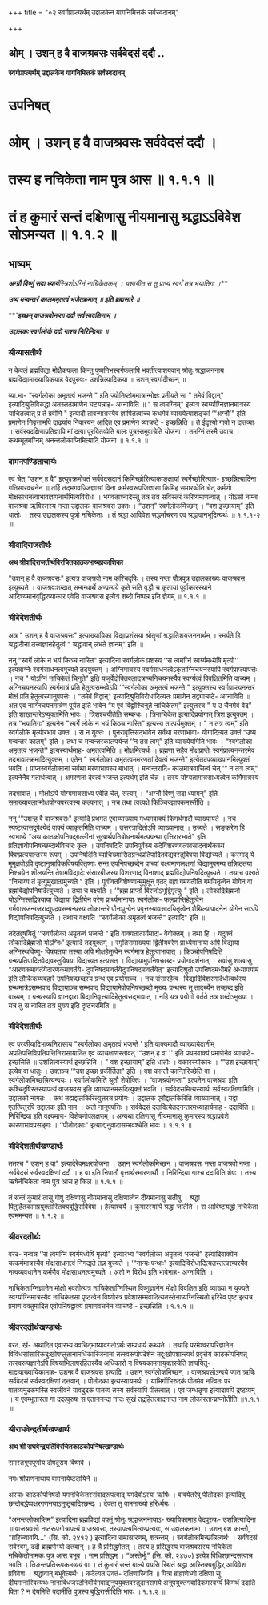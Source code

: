 +++
title = "०२ स्वर्गप्राप्त्यर्थम् उद्दालकेन यागनिमित्तकं सर्वस्वदानम्"

+++


## ओम् । उशन् ह वै वाजश्रवसः सर्ववेदसं ददौ ..

**स्वर्गप्राप्त्यर्थम् उद्दालकेन यागनिमित्तकं सर्वस्वदानम्**

# **उपनिषत्**

# **ओम् । उशन् ह वै वाजश्रवसः सर्ववेदसं ददौ ।**

# **तस्य ह नचिकेता नाम पुत्र आस ॥ १.१.१ ॥**

# **तं ह कुमारं सन्तं दक्षिणासु नीयमानासु श्रद्धा**ऽऽ**विवेश सोऽमन्यत ॥ १.१.२ ॥**

## **भाष्यम्**

***अग्ग्रौ विष्णुं सदा ध्यायं**स्त्रि**शोऽग्निं नाचिकेतकम् । यश्वयीत स तु प्राप्य स्वर्गं तत्र भयातिगः ।***

***उष्य मन्वन्तरं कालममृतत्वं भजेत्क्रमात् ॥ इति ब्रह्मसारे ॥***

***'**इच्छन् वाजश्रवोनप्ता ददौ सर्वस्वदक्षिणाम् ।***

***उद्दालकः स्वर्गलोकं ददौ गाश्च निरिन्द्रियाः ॥***

### **श्रीव्यासतीर्थः**

न केवलं ब्रह्मविद्या मोक्षैकफला किन्तु पुष्पनिभस्वर्गफलापि भवतीत्याशयवान् श्रोतुः श्रद्धाजननाय ब्रह्मविद्यामाख्यायिकयाह वेदपुरुषः- उशन्नित्यादिकया ॥ उशन् स्वर्गादीच्छन् ॥

व्या.भा- “स्वर्गलोका अमृतत्वं भजन्ते " इति ज्योतिष्टोममात्रान्मोक्षः प्रतीयते सा " तमेवं विद्वान्" इत्यादिश्रुतिविरुद्धा अतस्तत्प्रमाणेन घटयन्नाह- अग्नाविति ॥ " स त्वमग्निम्" इत्यत्र स्वर्ग्याग्निज्ञानमात्रस्य याचितत्वात् प्र ते ब्रवीमि " इत्यादौ तावन्मात्रस्यैव ज्ञापितत्वाच्च कथमेवं व्याख्येत्याशङ्कां ‘“अग्नौ’" इति प्रमाणेन निवृत्तामपि दाढर्याय निवारयन् आदित एव प्रमाणेन व्याचष्टे - इच्छन्निति ॥ ते ईदृश्यो गावो न दातव्याः । सर्वस्वदक्षिणाप्रतिज्ञापि मां दत्वा पूरयितव्येति बालः पुत्रस्तमुवाचेति योजना । तमग्निं तस्मै उवाच । कथम्भूतमग्निम् अनन्तलोकाप्तिमित्यादि योजना ॥ १.१.१ ॥

### **वामनपण्डिताचार्यः**

एवं चेत् “उशन् ह वै" इत्युपक्रमोक्तं सर्ववेदसदानं किमिच्छोरित्याकाङ्क्षायां स्वर्गेच्छोरित्याह- इच्छन्नित्यादिना गतिसारवचनेन ॥ तर्हि तद्भगवज्जिज्ञासां विना कर्मस्वरूपजिज्ञासा किमिह समारब्धेति चेत् कर्मणो मोक्षसाधनत्वाभावज्ञापनार्थमित्यविरोधः । भगवत्प्रश्नादेस्तु तत्र तत्र सविस्तरं करिष्यमाणत्वात् । योऽसौ नाम्ना वाजश्रवा ऋषिस्तस्य नप्ता उद्दालकः वाजश्रवस उक्तः । “उशन्” स्वर्गलोकमिच्छन् । “वश इच्छायाम्” इति धातोः । तस्य उद्दालकस्य पुत्रो नचिकेताः । तं श्रद्धा आविवेश सद्धर्माचरण एव श्रद्धावानभूदित्यर्थः ॥ १.१.१-२ ॥

### **श्रीवादिराजतीर्थः**

**अथ श्रीवादिराजतीर्थविरचितकाठकभाष्यप्रकाशिका**

"उशन् ह वै वाजश्रवसः" इत्यत्र वाजश्रवो नाम कश्चिदृषिः । तस्य नप्ता पौत्रपुत्र उद्दालकाख्यः वाजश्रवस इत्युच्यते । वाजश्रवःशब्दात् सम्बन्धार्थे अण्प्रत्यये कृते सति वृद्धौ च कृतायां पूर्वाकारस्थाने आदिश्यमानवृद्धिरप्याकार एवेति वाजश्रवस इत्येत्र शब्दो निष्पन्न इति ज्ञेयम् ॥ १.१.१ ॥

### **श्रीवेदेशतीर्थः**

अत्र " उशन् ह वै वाजश्रवसः" इत्याख्यायिका विद्याप्रशंसया श्रोतॄणां श्रद्धातिशयजननार्थम् । स्मर्यते हि श्रद्धादीनां तत्त्वज्ञानहेतुत्वं " श्रद्धावान् लभते ज्ञानम्" इति ॥

ननु “स्वर्गे लोके न भयं किञ्च नास्ति" इत्यादिना स्वर्गलोकं प्रशस्य ‘‘स त्वमग्निं स्वर्ग्यमध्येषि मृत्यो'' इत्यत्राग्नेः स्वर्गसाधनत्वमुच्यते तदयुक्तम् । अग्निमात्रस्य स्वर्गसाधनत्वेऽकृताग्निचयनस्यापि स्वर्गप्राप्त्यापत्तेः । नच " योऽग्निं नाचिकेतं चिनुते" इति यजुर्वेदोक्तिबलादत्राप्यनिचयनस्यैव स्वर्ग्यत्वं विवक्षितमिति वाच्यम् । अग्निचयनस्यापि स्वर्गमात्रं प्रति हेतुत्वसम्भवेऽपि ‘“स्वर्गलोका अमृतत्वं भजन्ते " इत्युक्तस्य स्वर्गप्राप्त्यनन्तरं मोक्षं प्रति हेतुत्वस्यानुपपत्तेः । “तमेवं विद्वान्" इत्यादिश्रुतिविरोधादित्यतः प्रमाणेन तद्व्याचष्टे- अग्नाविति ॥ अत एव नाग्निचयनमात्रेण पूर्यत इति भावेन “य एवं विद्वांश्चिनुते नाचिकेतम्" इत्युत्तरत्र " य उ चैनमेवं वेद” इति शाखान्तरेऽप्युक्तमिति भावः । त्रिशश्चयीतेति सम्बन्धः । त्रिनाचिकेत इत्यादिप्रयोगात् त्रिश इत्युक्तम् । तत्र “भयातिगः” इत्यनेन "स्वर्गे लोके न भयं किञ्च नास्ति” इत्यस्य तात्पर्यमुक्तम् । " न तत्र त्वम्" इति स्वर्गलोके मृत्योरभाव उक्तः । स न युक्तः । पुनरावृत्तिसद्भावेन सर्वथा मरणाभावा- योगादित्यत उक्तं “उष्य मन्वन्तरं कालम्" इति । तथा च मन्वन्तरकालपर्यन्तं ‘‘न तत्र त्वम्” इति व्याख्येयमिति भावः । “स्वर्गलोका अमृतत्वं भजन्ते'' इत्यस्यार्थमाह- अमृतत्वमिति ॥ मोक्षमित्यर्थः । ब्रह्मणा सहैव मोक्षप्राप्तेः स्वर्गप्रात्यनन्तरमेव तदभावात्क्रमादित्युक्तम् । एतेन " स्वर्गलोका अमृतत्वममरणतां देवत्वं भजन्ते" इत्येतदपव्याख्यानमित्युक्तं भवति । प्राप्तस्वर्गलोकानां सर्वथा मरणाभावस्य बाधात् । मन्वन्तरादि- कालमात्रवासित्वं चेत् ‘“ न तत्र त्वम्" इत्यनेनैव गतार्थत्वात् । अमरणतां देवत्वं भजन्त इत्यर्थम् इति चेन्न । तस्य योग्यतामात्रसाध्यत्वेन कर्मिमात्रस्य

तदभावात् । मोक्षोऽपि योग्यमात्रसाध्य एवेति चेत्, सत्यम् । “अग्नौ विष्णुं सदा ध्यायन्” इति समाख्याबलान्मोक्षयोग्यपरत्वस्य कल्पनात् । नच तथा त्वत्पक्षे किञ्चिज्ज्ञापकमस्तीति ॥

ननु ‘“उशन्ह वै वाजश्रवसः" इत्यादि प्रथमत एवाव्याख्याय मध्यमवाक्यं किमर्थमादौ व्याख्यायते । नच स्पष्टत्वात्तदुपेक्ष्येदं वाक्यं व्याकृतमिति वाच्यम् । उत्तरत्रादितोऽपि व्याख्यानात् । उच्यते । सङ्करेण हि स्वभाष्ये “अथ काठकोपनिषद्बल्लीनां सुखार्थप्रतिबोधनार्थमल्पग्रन्था वृत्तिरारभ्यते" इति प्रतिज्ञायोपनिषच्छब्दार्थविचारः कृतः । उपनिषदिति उपनिपूर्वस्य सदेर्विशरणगत्यवसादनार्थकस्य क्विप्प्रत्ययान्तस्य रूपम् । उपनिषदिति व्याचिख्यासितग्रन्थप्रतिपादितवेद्यवस्तुविषया विद्योच्यते । कस्माद् ये मुमुक्षवोऽपि दृष्टानुश्राविकविषयवितृष्णाः सन्त उपनिषच्छब्देन वाच्यां वक्ष्यमाणलक्षणां विद्यामुपगम्य तन्निष्ठतया निश्चयेन शीलयन्ति तेषामविद्यादेः संसारबीजस्य विशरणाद् विनाशाद् ब्रह्मविद्योपनिषदित्युच्यते । तथाच वक्ष्यते "निचाय्य तं मृत्युमुखात्प्रमुच्यते " इति । पूर्वोक्तविशेषणान्मुमुक्षून् एतद् ब्रह्म गमयतीति गमयितृत्वेन योगेन वा ब्रह्मविद्योपनिषदित्युच्यते । तथा च वक्ष्यति । ‘“ब्रह्म प्राप्तो विरजोऽभूद्विमृत्युः " इति । लोकादिर्ब्रह्मजो योऽग्निस्तद्विषयाया विद्याया द्वितीयेन वरेण प्रार्थ्यमानायाः स्वर्गलोक- फलप्राप्तिहेतुत्वेन गर्भवासजन्मजराद्युपद्रवसम्बन्धस्य लोकान्तरे पौनःपुन्येन प्रवृत्तस्यावसादयितृत्वेन शैथिल्यापादनेन योगेन साऽपि विद्योपनिषदित्युच्यते । तथाच वक्ष्यति ‘“स्वर्गलोका अमृतत्वं भजन्ते" इत्यादि" इति ॥

तदेतद्दूषयितुं ‘“स्वर्गलोका अमृतत्वं भजन्ते " इति वाक्यतात्पर्यमादा- वेवोक्तम् । तथा हि । यदुक्तं लोकादिर्ब्रह्मजो योऽग्निः” इत्यादि तदयुक्तम् । स्मृतिसमाख्यया द्वितीयवरेण प्रार्थ्यमानाया अपि विद्याया अग्निस्थविष्णु- विषयतया तस्या अपि मोक्षहेतुत्वेन स्वर्गमात्र हेतुत्वाभावात् । किञ्चोपनिषदिति ग्रन्थप्रतिपादितवेद्यवस्तुविषया विद्यच्यत इत्यसत् । विद्यायामुपनिषच्छब्द- प्रयोगादर्शनात् । सर्वासु शाखासु “आरणकमावर्तयेदारणकमावर्तये- दुपनिषदमावर्तयेदुपनिषदमावर्तयेत्" इत्यादिश्रुतौ उपनिषदमधीमहे अध्यापयाम इति लौकिकव्यवहारे उपनिषच्छब्दस्य ग्रन्थ एव प्रयोगाच्च । नच संसारहेत्व- विद्यादिविशरणादेर्धात्वर्थस्य ग्रन्थमात्रेऽसम्भवाद् विद्यायाञ्च सम्भवाद् विद्यायामेवोपनिषच्छब्दो मुख्यः ग्रन्थस्य तु तादर्थ्येन तच्छब्द इति वाच्यम् । ग्रन्थस्यापि ज्ञानद्वारा बिद्यानिवृत्त्यादिहेतुत्वसद्भावात् । नहि यत्र प्रयोगो वर्तते तत्र शब्दोऽमुख्यः । यत्र तु स नास्ति तत्र मुख्य इति दृष्टचरमिति ॥

### **श्रीवेदेशतीर्थः**

एवं परकीयादिभाष्यनिरासाय "स्वर्गलोका अमृतत्वं भजन्ते ' इति वाक्यमादौ व्याख्यायेदानीम् अप्रतिपत्तिविप्रतिपत्तिनिरासायादित एव व्याचक्षाणस्तावत् ‘“उशन् ह वा '' इति प्रथमवाक्यं प्रमाणेनैव व्याचष्टे- इच्छन्निति ॥ उशन्नित्यस्यार्थ इच्छन्निति । " वश इच्छायाम्” इति धातोः । वकारस्योकारः । ‘“उश इच्छायाम्" इत्येव वा धातुः । उक्तञ्च ‘“उश इच्छा प्रकीर्तिता" इति । वश कान्तौ कान्तिरिच्छेति वा । स्वर्गलोकमिच्छन्नित्यन्वयः । स्वर्गलोकमिति श्रुतौ शेषोक्तिः । “वाजश्रवोनप्ता" इत्यनेन वाजश्रवा इति कश्चिदृषिस्तस्यापत्यं वाजश्रवस इति व्याख्यानमसदित्युक्तं भवति । सर्ववेदसमित्यस्यार्थः सर्वस्वदक्षिणामिति । उद्दालको नामतः । कथं तह्यद्दालकिरित्युत्तरत्र प्रयोगः । उद्दालक एबौद्दालकिरिति व्याख्यानात् । यद्वा एतत्पितुरपि उद्दालक इति नाम । अतो नानुपपत्तिः । सर्ववेदसं ददावित्येतदनन्तरमध्याहार्यमाह - ददाविति ॥ निरिन्द्रिया इति वक्ष्यमाण- विशेषणोपलक्षणम् । अन्यथा दक्षिणासु नीयमानासु कुमारस्य श्रद्धाप्रवेशे कारणाभावप्रसङ्गः । ‘‘पीतोदकाः" इत्याद्यनुवादासम्भवश्चेति भावः ॥ १.१.१ ॥

### **श्रीवेदेशतीर्थखण्डार्थः**

ततश्च " उशन् ह वा" इत्यादेरेवमक्षरयोजना । उशन् स्वर्गलोकमिच्छन् । वाजश्रवसः नप्ता वाजश्रवो नप्ता । सर्ववेदसं सर्वस्वदक्षिणां ददौ । ह वा इति निपातौ वृत्तार्थस्मारणार्थौ । निरिन्द्रिया गाश्च ददाविति शेषः । तस्य ऋषेर्नचिकेता नाम पुत्र आस ह किल ॥ १.१.१ ॥

तं सन्तं कुमारं तासु गोषु दक्षिणासु नीयमानासु दक्षिणात्वेन दीयमानासु सतीषु । श्रद्धा पितुर्हितकामप्रयुक्तास्तिक्यबुद्धिराविवेश । हेत्याश्वर्ये । कुमारस्यापि श्रद्धा जातेति । स आविष्टश्रद्धो नचिकेता एवममन्यत ॥ १.१.२ ॥

### **श्रीवरदतीर्थः**

वरद- नन्वत्र ‘‘स त्वमग्निं स्वर्गमध्येषि मृत्यो" इत्यारभ्य “स्वर्गलोका अमृतत्वं भजन्ते" इत्यादिवाक्येन यत्कर्ममात्रस्यैव मोक्षसाधनत्वं निगद्यते तन्न युज्यते । ‘“नान्यः पन्थाः" इत्यादिविरोधादित्यतस्तत्परम्परयैव नत्वव्यवधानेन कर्मणैव मोक्षसाधनत्वमुच्यते । अतो न विरोध इति भावेनाह- अग्नाविति ॥

नाचिकेताग्निज्ञानेन मोक्षो भवतीत्यत्र नाचिकेताग्निस्थित विष्णुज्ञानेन मोक्षो विवक्षित इति व्याख्या न युज्यते स्वर्ग्याग्निमात्रस्यैव नाचिकेतसा पृष्टत्वेन विष्णोरत्र प्रवेशासम्भवादित्यतस्तेनाप्यग्निस्थितो हरिरेव पृष्ट इत्यत्र प्रमाणं वक्तुमादित एवोपनिषद्वाक्यं प्रमाणवचनेन व्याचष्टे - इच्छन्निति ॥ १.१.१ ॥

### **श्रीवरदतीर्थखण्डार्थः**

वरद. खं- अथादित एवारभ्य क्वचिद्भाष्यावगतोऽर्थः सम्प्रधार्य कथ्यते । तथाहि परमेश्वरापरिज्ञानेन विविधसांसारिकदुःखोपप्लुतानामधिकारिजनानां तत्स्वरूपोपदेशेन तद्दुःखोपशान्त्यर्थं प्रवृत्तेयं काठकोपनिषत् तत्स्वरूपज्ञानेऽपि विषयाभिलाषरहितस्यैव अधिकारो न विषयकामनायुक्तस्येति ज्ञापयितु- मादावाख्यायिकामाह- उशन्ह वै वाजश्रवस इत्यादि ॥ उशन् स्वर्गलोकमिच्छन् । वाजश्रवसोऽन्वये जात ऋषिः सर्ववेदसं सर्वस्वदक्षिणां दत्तवान् । पीतोदका इत्यस्यायमर्थः । याभिर्गोभिरुदकं पीतमेव नत्वितः परं पातव्यमुदकमस्ति स्वजीवने यावदुदकं पातव्यं तस्य सर्वस्यापि पीतत्वात् । एवं जग्धतॄणा इत्यादावपि द्रष्टव्यम् । य एवम्भूतास्ता गा ददत्पुरुषः स एताननन्दा नन्दः सुखं तद्रहितत्वादनन्दा नाम लोकास्तान्प्राप्नोतीति ॥१.१.१ ॥

### **श्रीराघवेन्द्रतीर्थखण्डार्थः**

**अथ श्री राघवेन्द्रयतिविरचितकाठकोपनिषत्खण्डार्थः**

समस्तगुणपूर्णाय दोषदूराय विष्णवे ।

नमः श्रीप्राणनाथाय वामनायेष्टदायिने ॥

अस्याः काठकोपनिषदो यमनचिकेतस्संवादरूपत्वाद् यमदेवोऽस्या ऋषिः । वाक्येतरेषु पीतोदका इत्यादिषु छन्दोबद्धेष्वक्षरगणनयाऽनुष्टुबादिश्छन्दः । देवता तु वामनाख्यो हरिर्ध्ययः ।

“अनन्तलोकाप्तिम्” इत्यादिना ब्रह्मविद्यां वक्तुं श्रोतुः श्रद्धाजननायाऽ- ख्यायिकामाह वेदपुरुषः- उशन्नित्यादिना ॥ वाजश्रवसो नष्टरूपगोत्रापत्यं वाजश्रवसः, तस्यापत्यमित्यण्प्रत्ययः, स उद्दालकनामा । उशन् बश कान्तौ, "ग्रहिज्यावयि...” (सि. कौ. २४१२ ) इत्यादिना सम्प्रसारणम्, शत्रन्तम् । स्वर्गलोकमिच्छन्नित्यर्थः । सर्ववेदसं सर्वस्वम्, ददौ ब्राह्मणेभ्यो दत्तवान् । ह त्रै प्रसिद्धमेतत् । तस्य ह प्रसिद्धस्य वाजश्रवसस्य नचिकेता नचिकेतोनामकः पुत्र आस बभूव । नाम प्रसिद्धम् । “अस्तेर्भूः” (सि. कौ. २४७०) इत्येष विधिश्छान्दसत्वान्न भवति । तिङन्तप्रतिरूपकमव्ययं वा । तं कुमारं सन्तं बाल्ये वयसि स्थितं श्रद्धा आस्तिक्यबुद्धिर् आविवेश प्रविवेश । श्रद्धावान् बभूवेत्यर्थः । कदेत्यत उक्तं- दक्षिणास्विति ॥ पित्रा ब्राह्मणेभ्यो दक्षिणा सु दीयमानास्वित्यर्थः नानाविधजरठनिर्वीर्यगवाद्यनुपयुक्तवस्तुदानसमये अनुपयुक्तगवादिकमस्वर्ग्यं किमर्थं ददाति पिता ? न देयमिति वदामीति पुत्रस्य बुद्धिरासीदिति भावः ॥ १.१.२ ॥

